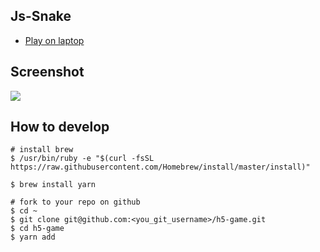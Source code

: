 ## Js-Snake
- [Play on laptop](https://yeeede.github.io/js-snake/)

## Screenshot
![](https://i.imgur.com/D5lmgYa.png)

## How to develop
```
# install brew
$ /usr/bin/ruby -e "$(curl -fsSL https://raw.githubusercontent.com/Homebrew/install/master/install)"

$ brew install yarn

# fork to your repo on github
$ cd ~
$ git clone git@github.com:<you_git_username>/h5-game.git
$ cd h5-game
$ yarn add
```


